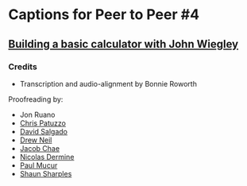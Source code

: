 # Captions for Peer to Peer #4
## [Building a basic calculator with John Wiegley][product]

### Credits

* Transcription and audio-alignment by Bonnie Roworth

Proofreading by:

* Jon Ruano
* [Chris Patuzzo](https://github.com/tuzz)
* [David Salgado](https://github.com/digitalronin)
* [Drew Neil](https://github.com/nelstrom)
* [Jacob Chae](https://github.com/jbcden)
* [Nicolas Dermine](https://github.com/nicoder)
* [Paul Mucur](https://github.com/mudge)
* [Shaun Sharples](https://github.com/bflyblue)

[product]: http://peertopeer.io/videos/4-john-wiegley/
